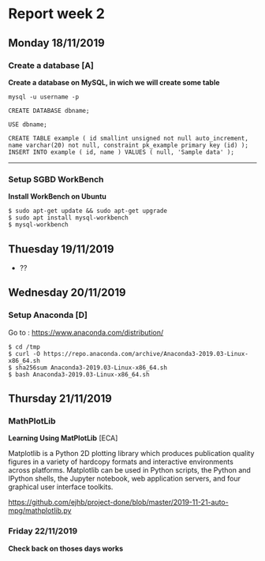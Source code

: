 # Report week 2

## Monday 18/11/2019

### Create a database [A]

**Create a database on MySQL, in wich we will create some table**

```
mysql -u username -p

CREATE DATABASE dbname;

USE dbname;

CREATE TABLE example ( id smallint unsigned not null auto_increment, name varchar(20) not null, constraint pk_example primary key (id) );
INSERT INTO example ( id, name ) VALUES ( null, 'Sample data' );
```

----

### Setup SGBD WorkBench 

**Install WorkBench on Ubuntu**

```
$ sudo apt-get update && sudo apt-get upgrade
$ sudo apt install mysql-workbench
$ mysql-workbench
```

## Thuesday 19/11/2019
- ??

## Wednesday 20/11/2019

### Setup Anaconda [D]

Go to : https://www.anaconda.com/distribution/

```
$ cd /tmp
$ curl -O https://repo.anaconda.com/archive/Anaconda3-2019.03-Linux-x86_64.sh
$ sha256sum Anaconda3-2019.03-Linux-x86_64.sh
$ bash Anaconda3-2019.03-Linux-x86_64.sh
```

## Thursday 21/11/2019

### MathPlotLib

**Learning Using MatPlotLib** [ECA]

Matplotlib is a Python 2D plotting library which produces publication quality figures in a variety of hardcopy formats and interactive environments across platforms. Matplotlib can be used in Python scripts, the Python and IPython shells, the Jupyter notebook, web application servers, and four graphical user interface toolkits.

https://github.com/ejhb/project-done/blob/master/2019-11-21-auto-mpg/mathplotlib.py

### Friday 22/11/2019
  
**Check back on thoses days works** 